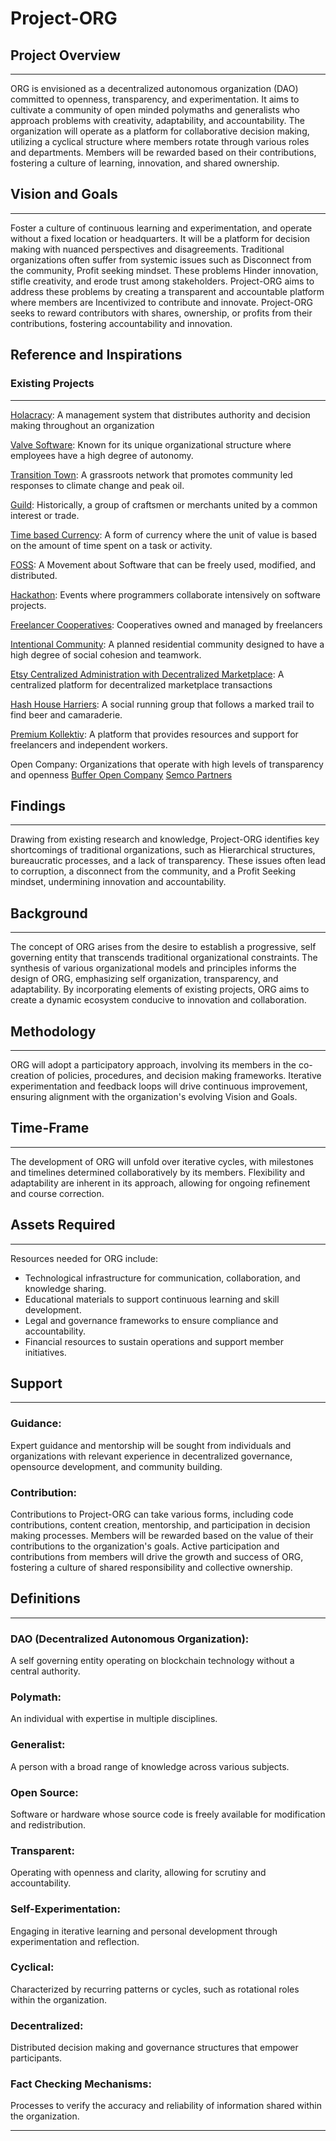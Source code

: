 # Project-ORG

## Project Overview
---
ORG is envisioned as a decentralized autonomous organization (DAO) committed to openness, transparency, and experimentation.
It aims to cultivate a community of open minded polymaths and generalists who approach problems with creativity, adaptability, and accountability.
The organization will operate as a platform for collaborative decision making, utilizing a cyclical structure where members rotate through various roles and departments.
Members will be rewarded based on their contributions, fostering a culture of learning, innovation, and shared ownership.


## Vision and Goals
---
Foster a culture of continuous learning and experimentation, and operate without a fixed location or headquarters. 
It will be a platform for decision making with nuanced perspectives and disagreements.
Traditional organizations often suffer from systemic issues such as Disconnect from the community, Profit seeking mindset.
These problems Hinder innovation, stifle creativity, and erode trust among stakeholders.
Project-ORG aims to address these problems by creating a transparent and accountable platform where members are Incentivized to contribute and innovate.
Project-ORG seeks to reward contributors with shares, ownership, or profits from their contributions, fostering accountability and innovation.


## Reference and Inspirations
### Existing Projects
---
[Holacracy](https://en.wikipedia.org/wiki/Holacracy): A management system that distributes authority and decision making throughout an organization

[Valve Software](https://www.valvesoftware.com/en/): Known for its unique organizational structure where employees have a high degree of autonomy.
  
[Transition Town](https://en.wikipedia.org/wiki/Transition_town): A grassroots network that promotes community led responses to climate change and peak oil.
  
[Guild](https://en.wikipedia.org/wiki/Guild): Historically, a group of craftsmen or merchants united by a common interest or trade.
  
[Time based Currency](https://en.wikipedia.org/wiki/Timebased_currency): A form of currency where the unit of value is based on the amount of time spent on a task or activity.
  
[FOSS](https://en.wikipedia.org/wiki/Free_and_opensource_software): A Movement about Software that can be freely used, modified, and distributed.
  
[Hackathon](https://en.wikipedia.org/wiki/Hackathon): Events where programmers collaborate intensively on software projects.
  
[Freelancer Cooperatives](https://en.wikipedia.org/wiki/Platform_cooperative): Cooperatives owned and managed by freelancers
  
[Intentional Community](https://en.wikipedia.org/wiki/Intentional_community): A planned residential community designed to have a high degree of social cohesion and teamwork.
  
[Etsy Centralized Administration with Decentralized Marketplace](https://www.etsy.com/): A centralized platform for decentralized marketplace transactions
  
[Hash House Harriers](https://en.wikipedia.org/wiki/Hash_House_Harriers): A social running group that follows a marked trail to find beer and camaraderie.
  
[Premium Kollektiv](https://premiumkollektiv.de/): A platform that provides resources and support for freelancers and independent workers.
  
Open Company: Organizations that operate with high levels of transparency and openness
[Buffer Open Company](https://buffer.com/open)
[Semco Partners](https://www.linkedin.com/company/semcopartners)


## Findings
---
Drawing from existing research and knowledge, Project-ORG identifies key shortcomings of traditional organizations, such as Hierarchical structures, bureaucratic processes, and a lack of transparency.
These issues often lead to corruption, a disconnect from the community, and a Profit Seeking mindset, undermining innovation and accountability.


## Background
---
The concept of ORG arises from the desire to establish a progressive, self governing entity that transcends traditional organizational constraints.
The synthesis of various organizational models and principles informs the design of ORG,
emphasizing self organization, transparency, and adaptability. 
By incorporating elements of existing projects, ORG aims to create a dynamic ecosystem conducive to innovation and collaboration.


## Methodology
---
ORG will adopt a participatory approach, involving its members in the co-creation of policies, procedures, and decision making frameworks.
Iterative experimentation and feedback loops will drive continuous improvement, ensuring alignment with the organization's evolving Vision and Goals.


## Time-Frame
---
The development of ORG will unfold over iterative cycles, with milestones and timelines determined collaboratively by its members.
Flexibility and adaptability are inherent in its approach, allowing for ongoing refinement and course correction.


## Assets Required
---
Resources needed for ORG include:
- Technological infrastructure for communication, collaboration, and knowledge sharing.
- Educational materials to support continuous learning and skill development.
- Legal and governance frameworks to ensure compliance and accountability.
- Financial resources to sustain operations and support member initiatives.


## Support
---
### Guidance:
Expert guidance and mentorship will be sought from individuals and organizations with relevant experience in decentralized governance, opensource development, and community building.

### Contribution:
Contributions to Project-ORG can take various forms, including code contributions, content creation, mentorship, and participation in decision making processes. 
Members will be rewarded based on the value of their contributions to the organization's goals.
Active participation and contributions from members will drive the growth and success of ORG, fostering a culture of shared responsibility and collective ownership.


## Definitions
---
### DAO (Decentralized Autonomous Organization): 
A self governing entity operating on blockchain technology without a central authority.
### Polymath: 
An individual with expertise in multiple disciplines.
### Generalist: 
A person with a broad range of knowledge across various subjects.
### Open Source: 
Software or hardware whose source code is freely available for modification and redistribution.
### Transparent: 
Operating with openness and clarity, allowing for scrutiny and accountability.
### Self-Experimentation: 
Engaging in iterative learning and personal development through experimentation and reflection.
### Cyclical: 
Characterized by recurring patterns or cycles, such as rotational roles within the organization.
### Decentralized: 
Distributed decision making and governance structures that empower participants.
### Fact Checking Mechanisms: 
Processes to verify the accuracy and reliability of information shared within the organization.

---
